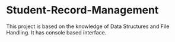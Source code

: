 # Student-Record-Management
This project is based on the knowledge of Data Structures and File Handling. It has console based interface.
